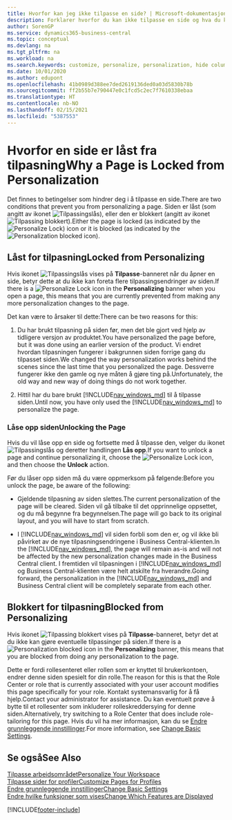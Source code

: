 ```yaml
---
title: Hvorfor kan jeg ikke tilpasse en side? | Microsoft-dokumentasjon
description: Forklarer hvorfor du kan ikke tilpasse en side og hva du kan gjøre for å låse den opp slik at du kan tilpasse den.
author: SorenGP
ms.service: dynamics365-business-central
ms.topic: conceptual
ms.devlang: na
ms.tgt_pltfrm: na
ms.workload: na
ms.search.keywords: customize, personalize, personalization, hide columns, remove fields, move fields
ms.date: 10/01/2020
ms.author: edupont
ms.openlocfilehash: 41b0989d388ee7ded2619136ded0a03d5830b78b
ms.sourcegitcommit: ff2b55b7e790447e0c1fcd5c2ec7f7610338ebaa
ms.translationtype: HT
ms.contentlocale: nb-NO
ms.lasthandoff: 02/15/2021
ms.locfileid: "5387553"
---
```

# <a name="why-a-page-is-locked-from-personalization"></a><span data-ttu-id="ad877-103">Hvorfor en side er låst fra tilpasning</span><span class="sxs-lookup"><span data-stu-id="ad877-103">Why a Page is Locked from Personalization</span></span>

<span data-ttu-id="ad877-104">Det finnes to betingelser som hindrer deg i å tilpasse en side.</span><span class="sxs-lookup"><span data-stu-id="ad877-104">There are two conditions that prevent you from personalizing a page.</span></span> <span data-ttu-id="ad877-105">Siden er låst (som angitt av ikonet ![Tilpassingslås](media/personalization-lock-icon.png "Tilpass lås")), eller den er blokkert (angitt av ikonet ![Tilpassing blokkert](media/personalization-blocked-icon.png "Tilpassing blokkert")).</span><span class="sxs-lookup"><span data-stu-id="ad877-105">Either the page is locked (as indicated by the ![Personalize Lock](media/personalization-lock-icon.png "Personalize lock")) icon or it is blocked (as indicated by the ![Personalization blocked](media/personalization-blocked-icon.png "Personalization blocked") icon).</span></span>

## <a name="locked-from-personalizing"></a><span data-ttu-id="ad877-106">Låst for tilpasning</span><span class="sxs-lookup"><span data-stu-id="ad877-106">Locked from Personalizing</span></span>

<span data-ttu-id="ad877-107">Hvis ikonet ![Tilpassingslås](media/personalization-lock-icon.png "Tilpass lås") vises på **Tilpasse**-banneret når du åpner en side, betyr dette at du ikke kan foreta flere tilpassingsendringer av siden.</span><span class="sxs-lookup"><span data-stu-id="ad877-107">If there is a ![Personalize Lock](media/personalization-lock-icon.png "Personalize lock") icon in the **Personalizing** banner when you open a page, this means that you are currently prevented from making any more personalization changes to the page.</span></span>

<!-- This is because we changed the way personalization works behind the scenes since the last time that you personalized the page. Unfortunately, the old way and new of doing things do not work together.

The page currently includes the last personalization changes that you made. If you want to continue personalizing the page, then you can choose the lock icon and then **Unlock**. Just be aware that if you choose to unlock the page, the current personalization of the page will be cleared, and you will have to start from scratch.
-->

<span data-ttu-id="ad877-108">Det kan være to årsaker til dette:</span><span class="sxs-lookup"><span data-stu-id="ad877-108">There can be two reasons for this:</span></span>

1. <span data-ttu-id="ad877-109">Du har brukt tilpasning på siden før, men det ble gjort ved hjelp av tidligere versjon av produktet.</span><span class="sxs-lookup"><span data-stu-id="ad877-109">You have personalized the page before, but it was done using an earlier version of the product.</span></span> <span data-ttu-id="ad877-110">Vi endret hvordan tilpasningen fungerer i bakgrunnen siden forrige gang du tilpasset siden.</span><span class="sxs-lookup"><span data-stu-id="ad877-110">We changed the way personalization works behind the scenes since the last time that you personalized the page.</span></span> <span data-ttu-id="ad877-111">Dessverre fungerer ikke den gamle og nye måten å gjøre ting på.</span><span class="sxs-lookup"><span data-stu-id="ad877-111">Unfortunately, the old way and new way of doing things do not work together.</span></span>

2. <span data-ttu-id="ad877-112">Hittil har du bare brukt [!INCLUDE[nav_windows_md](includes/nav_windows_md.md)] til å tilpasse siden.</span><span class="sxs-lookup"><span data-stu-id="ad877-112">Until now, you have only used the [!INCLUDE[nav_windows_md](includes/nav_windows_md.md)] to personalize the page.</span></span>

### <a name="unlocking-the-page"></a><span data-ttu-id="ad877-113">Låse opp siden</span><span class="sxs-lookup"><span data-stu-id="ad877-113">Unlocking the Page</span></span>

<span data-ttu-id="ad877-114">Hvis du vil låse opp en side og fortsette med å tilpasse den, velger du ikonet ![Tilpassingslås](media/personalization-lock-icon.png "Tilpass lås") og deretter handlingen **Lås opp**.</span><span class="sxs-lookup"><span data-stu-id="ad877-114">If you want to unlock a page and continue personalizing it, choose the ![Personalize Lock](media/personalization-lock-icon.png "Personalize lock") icon, and then choose the **Unlock** action.</span></span>  

<span data-ttu-id="ad877-115">Før du låser opp siden må du være oppmerksom på følgende:</span><span class="sxs-lookup"><span data-stu-id="ad877-115">Before you unlock the page, be aware of the following:</span></span>

- <span data-ttu-id="ad877-116">Gjeldende tilpasning av siden slettes.</span><span class="sxs-lookup"><span data-stu-id="ad877-116">The current personalization of the page will be cleared.</span></span> <span data-ttu-id="ad877-117">Siden vil gå tilbake til det opprinnelige oppsettet, og du må begynne fra begynnelsen.</span><span class="sxs-lookup"><span data-stu-id="ad877-117">The page will go back to its original layout, and you will have to start from scratch.</span></span>

- <span data-ttu-id="ad877-118">I [!INCLUDE[nav_windows_md](includes/nav_windows_md.md)] vil siden forbli som den er, og vil ikke bli påvirket av de nye tilpasningsendringene i Business Central-klienten.</span><span class="sxs-lookup"><span data-stu-id="ad877-118">In the [!INCLUDE[nav_windows_md](includes/nav_windows_md.md)], the page will remain as-is and will not be affected by the new personalization changes made in the Business Central client.</span></span> <span data-ttu-id="ad877-119">I fremtiden vil tilpasningen i [!INCLUDE[nav_windows_md](includes/nav_windows_md.md)] og Business Central-klienten være helt atskilte fra hverandre.</span><span class="sxs-lookup"><span data-stu-id="ad877-119">Going forward, the personalization in the [!INCLUDE[nav_windows_md](includes/nav_windows_md.md)] and Business Central client will be completely separate from each other.</span></span>

## <a name="blocked-from-personalizing"></a><span data-ttu-id="ad877-120">Blokkert for tilpasning</span><span class="sxs-lookup"><span data-stu-id="ad877-120">Blocked from Personalizing</span></span>

<span data-ttu-id="ad877-121">Hvis ikonet ![Tilpassing blokkert](media/personalization-blocked-icon.png "Tilpassing blokkert") vises på **Tilpasse**-banneret, betyr det at du ikke kan gjøre eventuelle tilpassinger på siden.</span><span class="sxs-lookup"><span data-stu-id="ad877-121">If there is a ![Personalization blocked](media/personalization-blocked-icon.png "Personalization blocked") icon in the **Personalizing** banner, this means that you are blocked from doing any personalization to the page.</span></span>

<!-- Only text is translated, so removing this image for non-English UX reasons.  ![Personalize blocked](media/personalization-blocked.png "Personalize lock") -->

<span data-ttu-id="ad877-122">Dette er fordi rollesenteret eller rollen som er knyttet til brukerkontoen, endrer denne siden spesielt for din rolle.</span><span class="sxs-lookup"><span data-stu-id="ad877-122">The reason for this is that the Role Center or role that is currently associated with your user account modifies this page specifically for your role.</span></span> <span data-ttu-id="ad877-123">Kontakt systemansvarlig for å få hjelp.</span><span class="sxs-lookup"><span data-stu-id="ad877-123">Contact your administrator for assistance.</span></span> <span data-ttu-id="ad877-124">Du kan eventuelt prøve å bytte til et rollesenter som inkluderer rolleskreddersying for denne siden.</span><span class="sxs-lookup"><span data-stu-id="ad877-124">Alternatively, try switching to a Role Center that does include role-tailoring for this page.</span></span> <span data-ttu-id="ad877-125">Hvis du vil ha mer informasjon, kan du se [Endre grunnleggende innstillinger](ui-change-basic-settings.md).</span><span class="sxs-lookup"><span data-stu-id="ad877-125">For more information, see [Change Basic Settings](ui-change-basic-settings.md).</span></span>

## <a name="see-also"></a><span data-ttu-id="ad877-126">Se også</span><span class="sxs-lookup"><span data-stu-id="ad877-126">See Also</span></span>
[<span data-ttu-id="ad877-127">Tilpasse arbeidsområdet</span><span class="sxs-lookup"><span data-stu-id="ad877-127">Personalize Your Workspace</span></span>](ui-personalization-user.md)  
[<span data-ttu-id="ad877-128">Tilpasse sider for profiler</span><span class="sxs-lookup"><span data-stu-id="ad877-128">Customize Pages for Profiles</span></span>](ui-personalization-manage.md)  
[<span data-ttu-id="ad877-129">Endre grunnleggende innstillinger</span><span class="sxs-lookup"><span data-stu-id="ad877-129">Change Basic Settings</span></span>](ui-change-basic-settings.md)  
[<span data-ttu-id="ad877-130">Endre hvilke funksjoner som vises</span><span class="sxs-lookup"><span data-stu-id="ad877-130">Change Which Features are Displayed</span></span>](ui-experiences.md)  


[!INCLUDE[footer-include](includes/footer-banner.md)]